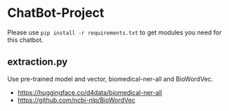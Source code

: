 # ChatBot-Project

Please use `pip install -r requirements.txt` to get modules you need for this chatbot.

## extraction.py
Use pre-trained model and vector, biomedical-ner-all and BioWordVec.
* https://huggingface.co/d4data/biomedical-ner-all
* https://github.com/ncbi-nlp/BioWordVec
